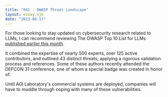 ```yaml
---
title: "041 - OWASP Threat Landscape"
layout: essay.njk
date: "2023-08-17"
---
```


For those looking to stay updated on cybersecurity research related to LLMs, I can recommend reviewing The OWASP Top 10 List for LLMs [published earlier this month](https://owasp.org/www-project-top-10-for-large-language-model-applications/assets/PDF/OWASP-Top-10-for-LLMs-2023-v1_0.pdf).

It combined the expertise of nearly 500 experts, over 125 active contributors, and outlined 43 distinct threats, applying a rigorous validation process and references. Some of these authors recently attended the DEFCON 31 conference, one of whom a special badge was created in honor of.

Until AGI Laboratory's commercial systems are deployed, companies will have to muddle through coping with many of these vulnerabilities.